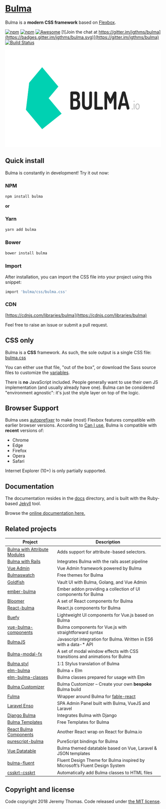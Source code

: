 # [Bulma](https://bulma.io)

Bulma is a **modern CSS framework** based on [Flexbox](https://developer.mozilla.org/en-US/docs/Web/CSS/CSS_Flexible_Box_Layout/Using_CSS_flexible_boxes).

[![npm](https://img.shields.io/npm/v/bulma.svg)][npm-link]
[![npm](https://img.shields.io/npm/dm/bulma.svg)][npm-link]
[![Awesome][awesome-badge]][awesome-link]
[![Join the chat at https://gitter.im/jgthms/bulma](https://badges.gitter.im/jgthms/bulma.svg)](https://gitter.im/jgthms/bulma)
[![Build Status](https://travis-ci.org/jgthms/bulma.svg?branch=master)](https://travis-ci.org/jgthms/bulma)

<a href="https://bulma.io"><img src="https://raw.githubusercontent.com/jgthms/bulma/master/docs/images/bulma-banner.png" alt="Bulma: a Flexbox CSS framework" style="max-width:100%;" width="600" height="315"></a>

## Quick install

Bulma is constantly in development! Try it out now:

### NPM

```sh
npm install bulma
```

**or**

### Yarn

```sh
yarn add bulma
```

### Bower

```sh
bower install bulma
```

### Import

After installation, you can import the CSS file into your project using this snippet:

```sh
import 'bulma/css/bulma.css'
```

### CDN

[https://cdnjs.com/libraries/bulma](https://cdnjs.com/libraries/bulma)

Feel free to raise an issue or submit a pull request.

## CSS only

Bulma is a **CSS** framework. As such, the sole output is a single CSS file: [bulma.css](https://github.com/jgthms/bulma/blob/master/css/bulma.css)

You can either use that file, "out of the box", or download the Sass source files to customize the [variables](https://bulma.io/documentation/overview/variables/).

There is **no** JavaScript included. People generally want to use their own JS implementation (and usually already have one). Bulma can be considered "environment agnostic": it's just the style layer on top of the logic.

## Browser Support

Bulma uses [autoprefixer](https://github.com/postcss/autoprefixer) to make (most) Flexbox features compatible with earlier browser versions. According to [Can I use](https://caniuse.com/#feat=flexbox), Bulma is compatible with **recent** versions of:

- Chrome
- Edge
- Firefox
- Opera
- Safari

Internet Explorer (10+) is only partially supported.

## Documentation

The documentation resides in the [docs](docs) directory, and is built with the Ruby-based [Jekyll](https://jekyllrb.com/) tool.

Browse the [online documentation here.](https://bulma.io/documentation/overview/start/)

## Related projects

| Project                                                                            | Description                                                                           |
| ---------------------------------------------------------------------------------- | ------------------------------------------------------------------------------------- |
| [Bulma with Attribute Modules](https://github.com/j5bot/bulma-attribute-selectors) | Adds support for attribute-based selectors.                                           |
| [Bulma with Rails](https://github.com/joshuajansen/bulma-rails)                    | Integrates Bulma with the rails asset pipeline                                        |
| [Vue Admin](https://github.com/vue-bulma/vue-admin)                                | Vue Admin framework powered by Bulma                                                  |
| [Bulmaswatch](https://github.com/jenil/bulmaswatch)                                | Free themes for Bulma                                                                 |
| [Goldfish](https://github.com/Caiyeon/goldfish)                                    | Vault UI with Bulma, Golang, and Vue Admin                                            |
| [ember-bulma](https://github.com/open-tux/ember-bulma)                             | Ember addon providing a collection of UI components for Bulma                         |
| [Bloomer](https://bloomer.js.org)                                                  | A set of React components for Bulma                                                   |
| [React-bulma](https://github.com/kulakowka/react-bulma)                            | React.js components for Bulma                                                         |
| [Buefy](https://buefy.github.io)                                                   | Lightweight UI components for Vue.js based on Bulma                                   |
| [vue-bulma-components](https://github.com/vouill/vue-bulma-components)             | Bulma components for Vue.js with straightforward syntax                               |
| [BulmaJS](https://github.com/VizuaaLOG/BulmaJS)                                    | Javascript integration for Bulma. Written in ES6 with a data-\* API                   |
| [Bulma-modal-fx](https://github.com/postare/bulma-modal-fx)                        | A set of modal window effects with CSS transitions and animations for Bulma           |
| [Bulma.styl](https://github.com/log1x/bulma.styl)                                  | 1:1 Stylus translation of Bulma                                                       |
| [elm-bulma](https://github.com/surprisetalk/elm-bulma)                             | Bulma + Elm                                                                           |
| [elm-bulma-classes](https://github.com/ahstro/elm-bulma-classes)                   | Bulma classes prepared for usage with Elm                                             |
| [Bulma Customizer](https://bulma-customizer.bstash.io/)                            | Bulma Customizer &#8211; Create your own **bespoke** Bulma build                      |
| [Fulma](https://mangelmaxime.github.io/Fulma/)                                     | Wrapper around Bulma for [fable-react](https://github.com/fable-compiler/fable-react) |
| [Laravel Enso](https://github.com/laravel-enso/enso)                               | SPA Admin Panel built with Bulma, VueJS and Laravel                                   |
| [Django Bulma](https://github.com/timonweb/django-bulma)                           | Integrates Bulma with Django                                                          |
| [Bulma Templates](https://github.com/dansup/bulma-templates)                       | Free Templates for Bulma                                                              |
| [React Bulma Components](https://github.com/couds/react-bulma-components)          | Another React wrap on React for Bulma.io                                              |
| [purescript-bulma](https://github.com/sectore/purescript-bulma)                    | PureScript bindings for Bulma                                                         |
| [Vue Datatable](https://github.com/laravel-enso/vuedatatable)                      | Bulma themed datatable based on Vue, Laravel & JSON templates                         |
| [bulma-fluent](https://mubaidr.github.io/bulma-fluent/)                            | Fluent Design Theme for Bulma inspired by Microsoft’s Fluent Design System            |
| [csskrt-csskrt](https://github.com/4d11/csskrt-csskrt)                             | Automatically add Bulma classes to HTML files                                         |

## Copyright and license

Code copyright 2018 Jeremy Thomas. Code released under [the MIT license](https://github.com/jgthms/bulma/blob/master/LICENSE).

[npm-link]: https://www.npmjs.com/package/bulma
[awesome-link]: https://github.com/awesome-css-group/awesome-css
[awesome-badge]: https://cdn.rawgit.com/sindresorhus/awesome/d7305f38d29fed78fa85652e3a63e154dd8e8829/media/badge.svg
